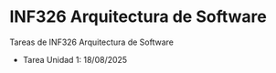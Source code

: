 # INF326 Arquitectura de Software
Tareas de INF326 Arquitectura de Software
-  Tarea Unidad 1: 18/08/2025
